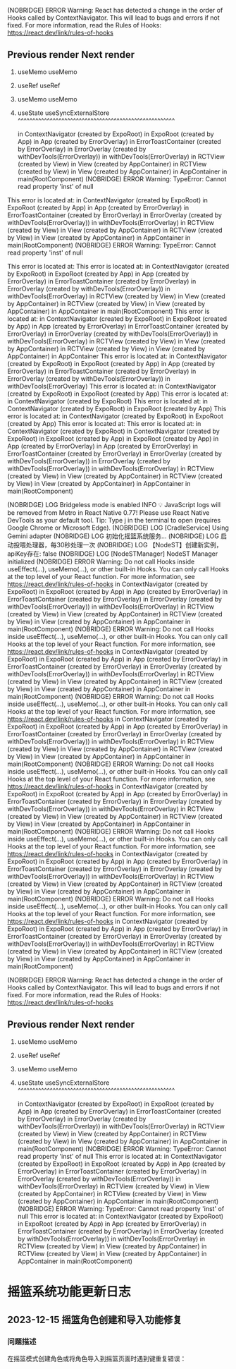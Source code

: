 (NOBRIDGE) ERROR  Warning: React has detected a change in the order of Hooks called by ContextNavigator. This will lead to bugs and errors if not fixed. For more information, read the Rules of Hooks: https://react.dev/link/rules-of-hooks

   Previous render            Next render
   ------------------------------------------------------
1. useMemo                    useMemo
2. useRef                     useRef
3. useMemo                    useMemo
4. useState                   useSyncExternalStore
   ^^^^^^^^^^^^^^^^^^^^^^^^^^^^^^^^^^^^^^^^^^^^^^^^^^^^^^

    in ContextNavigator (created by ExpoRoot)
    in ExpoRoot (created by App)
    in App (created by ErrorOverlay)
    in ErrorToastContainer (created by ErrorOverlay)
    in ErrorOverlay (created by withDevTools(ErrorOverlay))
    in withDevTools(ErrorOverlay)
    in RCTView (created by View)
    in View (created by AppContainer)
    in RCTView (created by View)
    in View (created by AppContainer)
    in AppContainer
    in main(RootComponent)
 (NOBRIDGE) ERROR  Warning: TypeError: Cannot read property 'inst' of null

This error is located at:
    in ContextNavigator (created by ExpoRoot)
    in ExpoRoot (created by App)
    in App (created by ErrorOverlay)
    in ErrorToastContainer (created by ErrorOverlay)
    in ErrorOverlay (created by withDevTools(ErrorOverlay))
    in withDevTools(ErrorOverlay)
    in RCTView (created by View)
    in View (created by AppContainer)
    in RCTView (created by View)
    in View (created by AppContainer)
    in AppContainer
    in main(RootComponent)
 (NOBRIDGE) ERROR  Warning: TypeError: Cannot read property 'inst' of null

This error is located at:
This error is located at:
    in ContextNavigator (created by ExpoRoot)
    in ExpoRoot (created by App)
    in App (created by ErrorOverlay)
    in ErrorToastContainer (created by ErrorOverlay)
    in ErrorOverlay (created by withDevTools(ErrorOverlay))
    in withDevTools(ErrorOverlay)
    in RCTView (created by View)
    in View (created by AppContainer)
    in RCTView (created by View)
    in View (created by AppContainer)
    in AppContainer
    in main(RootComponent)
This error is located at:
    in ContextNavigator (created by ExpoRoot)
    in ExpoRoot (created by App)
    in App (created by ErrorOverlay)
    in ErrorToastContainer (created by ErrorOverlay)
    in ErrorOverlay (created by withDevTools(ErrorOverlay))
    in withDevTools(ErrorOverlay)
    in RCTView (created by View)
    in View (created by AppContainer)
    in RCTView (created by View)
    in View (created by AppContainer)
    in AppContainer
This error is located at:
    in ContextNavigator (created by ExpoRoot)
    in ExpoRoot (created by App)
    in App (created by ErrorOverlay)
    in ErrorToastContainer (created by ErrorOverlay)
    in ErrorOverlay (created by withDevTools(ErrorOverlay))
    in withDevTools(ErrorOverlay)
This error is located at:
    in ContextNavigator (created by ExpoRoot)
    in ExpoRoot (created by App)
This error is located at:
    in ContextNavigator (created by ExpoRoot)
This error is located at:
    in ContextNavigator (created by ExpoRoot)
    in ExpoRoot (created by App)
This error is located at:
    in ContextNavigator (created by ExpoRoot)
    in ExpoRoot (created by App)
This error is located at:
This error is located at:
    in ContextNavigator (created by ExpoRoot)
    in ContextNavigator (created by ExpoRoot)
    in ExpoRoot (created by App)
    in ExpoRoot (created by App)
    in App (created by ErrorOverlay)
    in App (created by ErrorOverlay)
    in ErrorToastContainer (created by ErrorOverlay)
    in ErrorOverlay (created by withDevTools(ErrorOverlay))
    in ErrorOverlay (created by withDevTools(ErrorOverlay))
    in withDevTools(ErrorOverlay)
    in RCTView (created by View)
    in View (created by AppContainer)
    in RCTView (created by View)
    in View (created by AppContainer)
    in AppContainer
    in main(RootComponent)

 (NOBRIDGE) LOG  Bridgeless mode is enabled
 INFO 
 💡 JavaScript logs will be removed from Metro in React Native 0.77! Please use React Native DevTools as your default tool. Tip: Type j in the terminal to open (requires Google Chrome or Microsoft Edge).
 (NOBRIDGE) LOG  [CradleService] Using Gemini adapter
 (NOBRIDGE) LOG  初始化摇篮系统服务...
 (NOBRIDGE) LOG  启动投喂处理器，每30秒处理一次
 (NOBRIDGE) LOG  【NodeST】创建新实例，apiKey存在: false
 (NOBRIDGE) LOG  [NodeSTManager] NodeST Manager initialized
 (NOBRIDGE) ERROR  Warning: Do not call Hooks inside useEffect(...), useMemo(...), or other built-in Hooks. You can only call Hooks at the top level of your React function. For more information, see https://react.dev/link/rules-of-hooks
    in ContextNavigator (created by ExpoRoot)
    in ExpoRoot (created by App)
    in App (created by ErrorOverlay)
    in ErrorToastContainer (created by ErrorOverlay)
    in ErrorOverlay (created by withDevTools(ErrorOverlay))
    in withDevTools(ErrorOverlay)
    in RCTView (created by View)
    in View (created by AppContainer)
    in RCTView (created by View)
    in View (created by AppContainer)
    in AppContainer
    in main(RootComponent)
 (NOBRIDGE) ERROR  Warning: Do not call Hooks inside useEffect(...), useMemo(...), or other built-in Hooks. You can only call Hooks at the top level of your React function. For more information, see https://react.dev/link/rules-of-hooks
    in ContextNavigator (created by ExpoRoot)
    in ExpoRoot (created by App)
    in App (created by ErrorOverlay)
    in ErrorToastContainer (created by ErrorOverlay)
    in ErrorOverlay (created by withDevTools(ErrorOverlay))
    in withDevTools(ErrorOverlay)
    in RCTView (created by View)
    in View (created by AppContainer)
    in RCTView (created by View)
    in View (created by AppContainer)
    in AppContainer
    in main(RootComponent)
 (NOBRIDGE) ERROR  Warning: Do not call Hooks inside useEffect(...), useMemo(...), or other built-in Hooks. You can only call Hooks at the top level of your React function. For more information, see https://react.dev/link/rules-of-hooks
    in ContextNavigator (created by ExpoRoot)
    in ExpoRoot (created by App)
    in App (created by ErrorOverlay)
    in ErrorToastContainer (created by ErrorOverlay)
    in ErrorOverlay (created by withDevTools(ErrorOverlay))
    in withDevTools(ErrorOverlay)
    in RCTView (created by View)
    in View (created by AppContainer)
    in RCTView (created by View)
    in View (created by AppContainer)
    in AppContainer
    in main(RootComponent)
 (NOBRIDGE) ERROR  Warning: Do not call Hooks inside useEffect(...), useMemo(...), or other built-in Hooks. You can only call Hooks at the top level of your React function. For more information, see https://react.dev/link/rules-of-hooks
    in ContextNavigator (created by ExpoRoot)
    in ExpoRoot (created by App)
    in App (created by ErrorOverlay)
    in ErrorToastContainer (created by ErrorOverlay)
    in ErrorOverlay (created by withDevTools(ErrorOverlay))
    in withDevTools(ErrorOverlay)
    in RCTView (created by View)
    in View (created by AppContainer)
    in RCTView (created by View)
    in View (created by AppContainer)
    in AppContainer
    in main(RootComponent)
 (NOBRIDGE) ERROR  Warning: Do not call Hooks inside useEffect(...), useMemo(...), or other built-in Hooks. You can only call Hooks at the top level of your React function. For more information, see https://react.dev/link/rules-of-hooks
    in ContextNavigator (created by ExpoRoot)
    in ExpoRoot (created by App)
    in App (created by ErrorOverlay)
    in ErrorToastContainer (created by ErrorOverlay)
    in ErrorOverlay (created by withDevTools(ErrorOverlay))
    in withDevTools(ErrorOverlay)
    in RCTView (created by View)
    in View (created by AppContainer)
    in RCTView (created by View)
    in View (created by AppContainer)
    in AppContainer
    in main(RootComponent)
 (NOBRIDGE) ERROR  Warning: Do not call Hooks inside useEffect(...), useMemo(...), or other built-in Hooks. You can only call Hooks at the top level of your React function. For more information, see https://react.dev/link/rules-of-hooks
    in ContextNavigator (created by ExpoRoot)
    in ExpoRoot (created by App)
    in App (created by ErrorOverlay)
    in ErrorToastContainer (created by ErrorOverlay)
    in ErrorOverlay (created by withDevTools(ErrorOverlay))
    in withDevTools(ErrorOverlay)
    in RCTView (created by View)
    in View (created by AppContainer)
    in RCTView (created by View)
    in View (created by AppContainer)
    in AppContainer
    in main(RootComponent)

 (NOBRIDGE) ERROR  Warning: React has detected a change in the order of Hooks called by ContextNavigator. This will lead to bugs and errors if not fixed. For more information, read the Rules of Hooks: https://react.dev/link/rules-of-hooks

   Previous render            Next render
   ------------------------------------------------------
1. useMemo                    useMemo
2. useRef                     useRef
3. useMemo                    useMemo
4. useState                   useSyncExternalStore
   ^^^^^^^^^^^^^^^^^^^^^^^^^^^^^^^^^^^^^^^^^^^^^^^^^^^^^^

    in ContextNavigator (created by ExpoRoot)
    in ExpoRoot (created by App)
    in App (created by ErrorOverlay)
    in ErrorToastContainer (created by ErrorOverlay)
    in ErrorOverlay (created by withDevTools(ErrorOverlay))
    in withDevTools(ErrorOverlay)
    in RCTView (created by View)
    in View (created by AppContainer)
    in RCTView (created by View)
    in View (created by AppContainer)
    in AppContainer
    in main(RootComponent)
 (NOBRIDGE) ERROR  Warning: TypeError: Cannot read property 'inst' of null
This error is located at:
    in ContextNavigator (created by ExpoRoot)
    in ExpoRoot (created by App)
    in App (created by ErrorOverlay)
    in ErrorToastContainer (created by ErrorOverlay)
    in ErrorOverlay (created by withDevTools(ErrorOverlay))
    in withDevTools(ErrorOverlay)
    in RCTView (created by View)
    in View (created by AppContainer)
    in RCTView (created by View)
    in View (created by AppContainer)
    in AppContainer
    in main(RootComponent)
 (NOBRIDGE) ERROR  Warning: TypeError: Cannot read property 'inst' of null
This error is located at:
    in ContextNavigator (created by ExpoRoot)
    in ExpoRoot (created by App)
    in App (created by ErrorOverlay)
    in ErrorToastContainer (created by ErrorOverlay)
    in ErrorOverlay (created by withDevTools(ErrorOverlay))
    in withDevTools(ErrorOverlay)
    in RCTView (created by View)
    in View (created by AppContainer)
    in RCTView (created by View)
    in View (created by AppContainer)
    in AppContainer
    in main(RootComponent)

# 摇篮系统功能更新日志

## 2023-12-15 摇篮角色创建和导入功能修复

### 问题描述
在摇篮模式创建角色或将角色导入到摇篮页面时遇到键重复错误：


